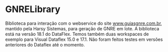 # GNRELibrary
Biblioteca para interação com o webservice do site www.guiasgnre.com.br, mantido pela Harsy Sistemas, para geração de GNRE em lote.
A biblioteca está na versão 18.1 do DataFlex. Temos também duas workspaces de exemplo para Visual Dataflex 15.0 e 17.1. Não foram feitos testes em versões anteriores do Dataflex até o momento.
